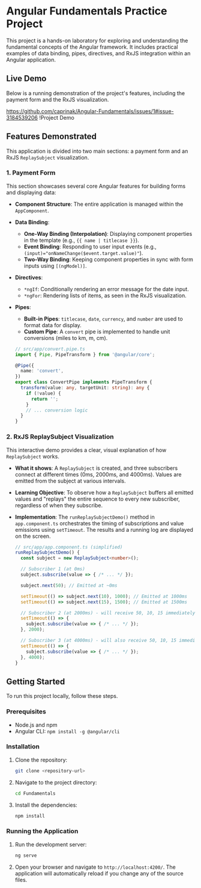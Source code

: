 # Angular Fundamentals Practice Project

This project is a hands-on laboratory for exploring and understanding the fundamental concepts of the Angular framework. It includes practical examples of data binding, pipes, directives, and RxJS integration within an Angular application.

## Live Demo

Below is a running demonstration of the project's features, including the payment form and the RxJS visualization.

 https://github.com/caprinak/Angular-Fundamentals/issues/1#issue-3184539206
!Project Demo

## Features Demonstrated

This application is divided into two main sections: a payment form and an RxJS `ReplaySubject` visualization.

### 1. Payment Form

This section showcases several core Angular features for building forms and displaying data:

-   **Component Structure**: The entire application is managed within the `AppComponent`.
-   **Data Binding**:
    -   **One-Way Binding (Interpolation)**: Displaying component properties in the template (e.g., `{{ name | titlecase }}`).
    -   **Event Binding**: Responding to user input events (e.g., `(input)="onNameChange($event.target.value)"`).
    -   **Two-Way Binding**: Keeping component properties in sync with form inputs using `[(ngModel)]`.
-   **Directives**:
    -   `*ngIf`: Conditionally rendering an error message for the date input.
    -   `*ngFor`: Rendering lists of items, as seen in the RxJS visualization.
-   **Pipes**:
    -   **Built-in Pipes**: `titlecase`, `date`, `currency`, and `number` are used to format data for display.
    -   **Custom Pipe**: A `convert` pipe is implemented to handle unit conversions (miles to km, m, cm).

    ```typescript
    // src/app/convert.pipe.ts
    import { Pipe, PipeTransform } from '@angular/core';

    @Pipe({
      name: 'convert',
    })
    export class ConvertPipe implements PipeTransform {
      transform(value: any, targetUnit: string): any {
        if (!value) {
          return '';
        }
        // ... conversion logic
      }
    }
    ```

### 2. RxJS ReplaySubject Visualization

This interactive demo provides a clear, visual explanation of how `ReplaySubject` works.

-   **What it shows**: A `ReplaySubject` is created, and three subscribers connect at different times (0ms, 2000ms, and 4000ms). Values are emitted from the subject at various intervals.
-   **Learning Objective**: To observe how a `ReplaySubject` buffers all emitted values and "replays" the entire sequence to every new subscriber, regardless of when they subscribe.
-   **Implementation**: The `runReplaySubjectDemo()` method in `app.component.ts` orchestrates the timing of subscriptions and value emissions using `setTimeout`. The results and a running log are displayed on the screen.

    ```typescript
    // src/app/app.component.ts (simplified)
    runReplaySubjectDemo() {
      const subject = new ReplaySubject<number>();

      // Subscriber 1 (at 0ms)
      subject.subscribe(value => { /* ... */ });

      subject.next(50); // Emitted at ~0ms

      setTimeout(() => subject.next(10), 1000); // Emitted at 1000ms
      setTimeout(() => subject.next(15), 1500); // Emitted at 1500ms

      // Subscriber 2 (at 2000ms) - will receive 50, 10, 15 immediately
      setTimeout(() => {
        subject.subscribe(value => { /* ... */ });
      }, 2000);

      // Subscriber 3 (at 4000ms) - will also receive 50, 10, 15 immediately
      setTimeout(() => {
        subject.subscribe(value => { /* ... */ });
      }, 4000);
    }
    ```

## Getting Started

To run this project locally, follow these steps.

### Prerequisites

-   Node.js and npm
-   Angular CLI: `npm install -g @angular/cli`

### Installation

1.  Clone the repository:
    ```bash
    git clone <repository-url>
    ```
2.  Navigate to the project directory:
    ```bash
    cd Fundamentals
    ```
3.  Install the dependencies:
    ```bash
    npm install
    ```

### Running the Application

1.  Run the development server:
    ```bash
    ng serve
    ```
2.  Open your browser and navigate to `http://localhost:4200/`. The application will automatically reload if you change any of the source files.
